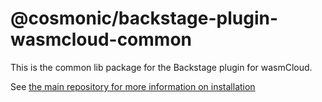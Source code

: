 # @cosmonic/backstage-plugin-wasmcloud-common

This is the common lib package for the Backstage plugin for wasmCloud.

See [the main repository for more information on installation](https://github.com/cosmonic-labs/wasmcloud-backstage/)
